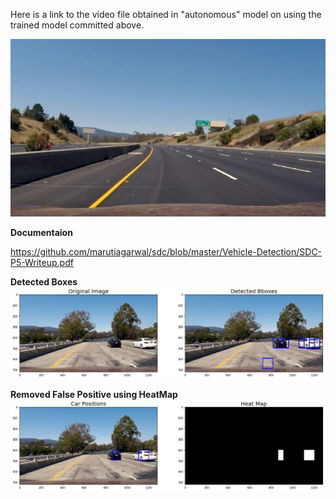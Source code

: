 Here is a link to the video file obtained in "autonomous" model on using the trained model committed above.

[![ScreenShot](https://github.com/marutiagarwal/sdc/blob/master/Vehicle-Detection/output_images/0.jpg)](https://youtu.be/iCdlod_pLpM)

**Documentaion**

https://github.com/marutiagarwal/sdc/blob/master/Vehicle-Detection/SDC-P5-Writeup.pdf

**Detected Boxes**
![alt tag](https://github.com/marutiagarwal/sdc/blob/master/Vehicle-Detection/result_images/detected_boxes1.png)

**Removed False Positive using HeatMap**
![alt tag](https://github.com/marutiagarwal/sdc/blob/master/Vehicle-Detection/result_images/heatmap1.png)
